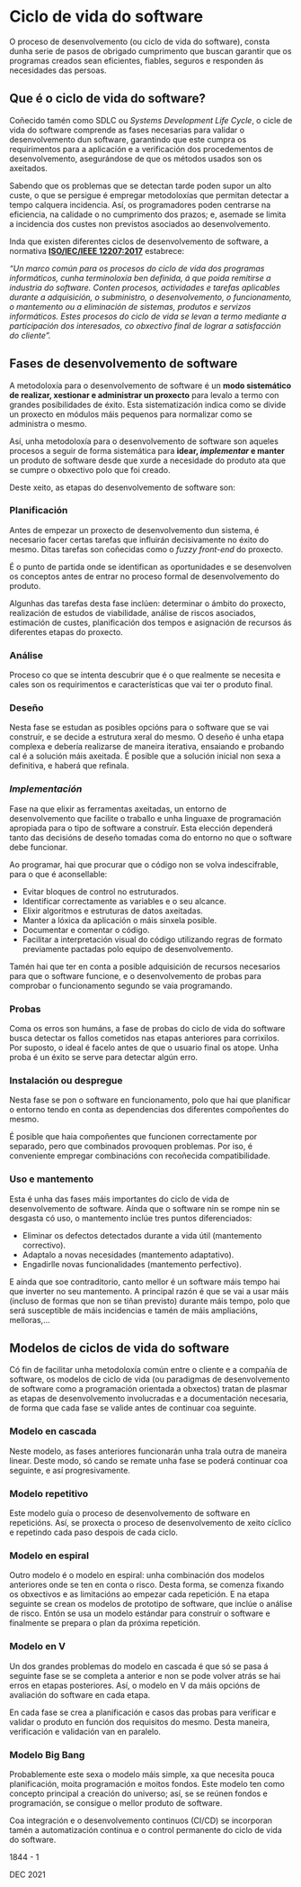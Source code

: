 # Ciclo de vida do software

O proceso de desenvolvemento (ou ciclo de vida do software), consta dunha serie de pasos de obrigado cumprimento que buscan garantir que os programas creados sean eficientes, fiables, seguros e responden ás necesidades das persoas.

## Que é o ciclo de vida do software?

Coñecido tamén como SDLC ou *Systems Development Life Cycle*, o cicle de vida do software comprende as fases necesarias para validar o desenvolvemento dun software, garantindo que este cumpra os requirimentos para a aplicación e a verificación dos procedementos de desenvolvemento, asegurándose de que os métodos usados son os axeitados.

Sabendo que os problemas que se detectan tarde poden supor un alto custe, o que se persigue é empregar metodoloxías que permitan detectar a tempo calquera incidencia. Así, os programadores poden centrarse na eficiencia, na calidade o no cumprimento dos prazos; e, asemade se limita a incidencia dos custes non previstos asociados ao desenvolvemento.

Inda que existen diferentes ciclos de desenvolvemento de software, a normativa **[ISO/IEC/IEEE 12207:2017](https://www.iso.org/obp/ui/#iso:std:iso-iec-ieee:12207:ed-1:v1:en)** estabrece:

*“Un marco común para os procesos do ciclo de vida dos programas informáticos, cunha terminoloxía ben definida, á que poida remitirse a industria do software. Conten procesos, actividades e tarefas aplicables durante a adquisición, o subministro, o desenvolvemento, o funcionamento, o mantemento ou a eliminación de sistemas, produtos e servizos informáticos. Estes procesos do ciclo de vida se levan a termo mediante a participación dos interesados, co obxectivo final de lograr a satisfacción do cliente”.*

## Fases de desenvolvemento de software

A metodoloxía para o desenvolvemento de software é un **modo sistemático de realizar, xestionar e administrar un proxecto** para levalo a termo con grandes posibilidades de éxito. Esta sistematización indica como se divide un proxecto en módulos máis pequenos para normalizar como se administra o mesmo.

Así, unha metodoloxía para o desenvolvemento de software son aqueles procesos a seguir de forma sistemática para **idear, *implementar* e manter** un produto de software desde que xurde a necesidade do produto ata que se cumpre o obxectivo polo que foi creado.

Deste xeito, as etapas do desenvolvemento de software son:

### **Planificación**

Antes de empezar un proxecto de desenvolvemento dun sistema, é necesario facer certas tarefas que influirán decisivamente no éxito do mesmo. Ditas tarefas son coñecidas como o *fuzzy front-end* do proxecto.

É o punto de partida onde se identifican as oportunidades e se desenvolven os conceptos antes de entrar no proceso formal de desenvolvemento do produto.

Algunhas das tarefas desta fase inclúen: determinar o ámbito do proxecto, realización de estudos de viabilidade, análise de riscos asociados, estimación de custes, planificación dos tempos e asignación de recursos ás diferentes etapas do proxecto.

### **Análise**

Proceso co que se intenta descubrir que é o que realmente se necesita e cales son os requirimentos e características que vai ter o produto final.

### **Deseño**

Nesta fase se estudan as posibles opcións para o software que se vai construír, e se decide a estrutura xeral do mesmo. O deseño é unha etapa complexa e debería realizarse de maneira iterativa, ensaiando e probando cal é a solución máis axeitada. É posible que a solución inicial non sexa a definitiva, e haberá que refinala. 

### **_Implementación_**

Fase na que elixir as ferramentas axeitadas, un entorno de desenvolvemento que facilite o traballo e unha linguaxe de programación apropiada para o tipo de software a construír. Esta elección dependerá tanto das decisións de deseño tomadas coma do entorno no que o software debe funcionar.

Ao programar, hai que procurar que o código non se volva indescifrable, para o que é aconsellable:

- Evitar bloques de control no estruturados.
- Identificar correctamente as variables e o seu alcance.
- Elixir algoritmos e estruturas de datos axeitadas.
- Manter a lóxica da aplicación o máis sinxela posible.
- Documentar e comentar o código.
- Facilitar a interpretación visual do código utilizando regras de formato previamente pactadas polo equipo de desenvolvemento.

Tamén hai que ter en conta a posible adquisición de recursos necesarios para que o software funcione, e o desenvolvemento de probas para comprobar o funcionamento segundo se vaia programando.

### **Probas**

Coma os erros son humáns, a fase de probas do ciclo de vida do software busca detectar os fallos cometidos nas etapas anteriores para corrixilos. Por suposto, o ideal é facelo antes de que o usuario final os atope. Unha proba é un éxito se serve para detectar algún erro.

### **Instalación ou despregue**

Nesta fase se pon o software en funcionamento, polo que hai que planificar o entorno tendo en conta as dependencias dos diferentes compoñentes do mesmo.

É posible que haia compoñentes que funcionen correctamente por separado, pero que combinados provoquen problemas. Por iso, é conveniente empregar combinacións con recoñecida compatibilidade.

### **Uso e mantemento**

Esta é unha das fases máis importantes do ciclo de vida de desenvolvemento de software. Aínda que o software nin se rompe nin se desgasta có uso, o mantemento inclúe tres puntos diferenciados:

- Eliminar os defectos detectados durante a vida útil (mantemento correctivo).
- Adaptalo a novas necesidades (mantemento adaptativo).
- Engadirlle novas funcionalidades (mantemento perfectivo).

E aínda que soe contraditorio, canto mellor é un software máis tempo hai que inverter no seu mantemento. A principal razón é que se vai a usar máis (incluso de formas que non se tiñan previsto) durante máis tempo, polo que será susceptible de máis incidencias e tamén de máis ampliacións, melloras,...

## Modelos de ciclos de vida do software

Có fin de facilitar unha metodoloxía común entre o cliente e a compañía de software, os modelos de ciclo de vida (ou paradigmas de desenvolvemento de software como a programación orientada a obxectos) tratan de plasmar as etapas de desenvolvemento involucradas e a documentación necesaria, de forma que cada fase se valide antes de continuar coa seguinte.

### **Modelo en cascada**

Neste modelo, as fases anteriores funcionarán unha trala outra de maneira linear. Deste modo, só cando se remate unha fase se poderá continuar coa seguinte, e así progresivamente.

### **Modelo repetitivo**

Este modelo guía o proceso de desenvolvemento de software en repeticións. Así, se proxecta o proceso de desenvolvemento de xeito cíclico e repetindo cada paso despois de cada ciclo.

### **Modelo en espiral**

Outro modelo é o modelo en espiral: unha combinación dos modelos anteriores onde se ten en conta o risco. Desta forma, se comenza fixando os obxectivos e as limitacións ao empezar cada repetición. E na etapa seguinte se crean os modelos de prototipo de software, que inclúe o análise de risco. Entón se usa un modelo estándar para construír o software e finalmente se prepara o plan da próxima repetición.

### **Modelo en V**

Un dos grandes problemas do modelo en cascada é que só se pasa á seguinte fase se se completa a anterior e non se pode volver atrás se hai erros en etapas posteriores. Así, o modelo en V da máis opcións de avaliación do software en cada etapa.

En cada fase se crea a planificación e casos das probas para verificar e validar o produto en función dos requisitos do mesmo. Desta maneira, verificación e validación van en paralelo.

### **Modelo Big Bang**

Probablemente este sexa o modelo máis simple, xa que necesita pouca planificación, moita programación e moitos fondos. Este modelo ten como concepto principal a creación do universo; así, se se reúnen fondos e programación, se consigue o mellor produto de software.

Coa integración e o desenvolvemento continuos (CI/CD) se incorporan tamén a automatización continua e o control permanente do ciclo de vida do software.



1844 - 1

DEC 2021